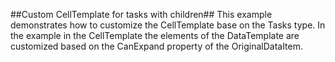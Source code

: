 ##Custom CellTemplate for tasks with children##
This example demonstrates how to customize the CellTemplate base on the Tasks type. In the example in the CellTemplate the elements of the DataTemplate are customized based on the CanExpand property of the OriginalDataItem.